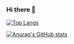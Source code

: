 ### Hi there 👋

[![Top Langs](https://github-readme-stats.vercel.app/api/top-langs/?username=taiseidev&layout=compact&theme=onedark
)](https://github.com/anuraghazra/github-readme-stats)

[![Anurag's GitHub stats](https://github-readme-stats.vercel.app/api?username=taiseidev&theme=onedark&show_icons=true)](https://github.com/anuraghazra/github-readme-stats)
